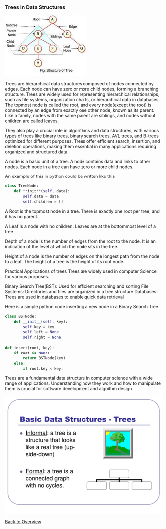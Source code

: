 ### Trees in Data Structures

![Tree](treestructure.jpg "Tree Structure-medium")

Trees are hierarchical data structures composed of nodes connected by edges. Each
node can have zero or more child nodes, forming a branching structure. Trees are
widely used for representing hierarchical relationships, such as file systems,
organization charts, or hierarchical data in databases. The topmost node is called the root, and every node(except the root) is connected by an edge from exactly one other node, known as its parent. Like a family, nodes with the same parent are siblings, and nodes without children are called leaves.

They also play a crucial role in algorithms and data structures, with various types of trees like binary trees, binary search trees, AVL trees, and B-trees optimized for different purposes. Trees offer efficient search, insertion, and deletion operations, making them essential in many
applications requiring organized and structured data.

A node is a basic unit of a tree.
A node contains data and links to other nodes.
Each node in a tree can have zero or more child nodes.

An example of this in python could be written like this

```python
class TreeNode:
    def **init**(self, data):
        self.data = data
        self.children = []
```

A Root is the topmost node in a tree.
There is exactly one root per tree, and it has no parent.

A Leaf is a node with no children.
Leaves are at the bottommost level of a tree

Depth of a node is the number of edges from the root to the node.
It is an indication of the level at which the node sits in the tree.

Height of a node is the number of edges on the longest path from the node to a leaf.
The height of a tree is the height of its root node.

Practical Applications of trees
Trees are widely used in computer Science for various purposes.

Binary Search Tree(BST): Used for efficient searching and sorting
File Systems: Directories and files are organized in a tree structure
Databases: Trees are used in databases to enable quick data retrieval

Here is a simple python code inserting a new node in a Binary Search Tree

```python
class BSTNode:
    def __init__(self, key):
        self.key = key
        self.left = None
        self.right = None

def insert(root, key):
    if root is None:
        return BSTNode(key)
    else:
        if root.key < key:
```

Trees are a fundamental data structure in computer science with a wide range of applications.
Understanding how they work and how to manipulate them is crucial for software development and algoithm design

![Trees](Treepic.jpg "Trees")

[Back to Overview](https://github.com/lachisholm/Data_Structure_Discovery/blob/main/Overview.md)
